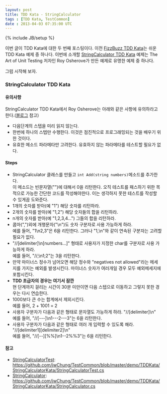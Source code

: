 ```yaml
---
layout: post
title: TDD Kata - StringCalculator
tags : [TDD Kata, TestCommon]
date : 2013-04-03 07:35:00 UTC
---
```

{% include JB/setup %}

이번 글이 TDD Kata에 대한 두 번째 포스팅이다.
이전 [FizzBuzz TDD Kata](/TDD-Kata-FizzBuzz-게임/)는 쉬운 TDD Kata 예제 중 하나다.
이번에 소개할 [StringCalculator TDD Kata] 예제는 The Art of Unit Testing 저자인
Roy Osherove가 만든 예제로 유명한 예제 중 하나다.

그럼 시작해 보자.

### StringCalculator TDD Kata

#### 유의사항
StringCalculator TDD Kata에서 Roy Osherove는 아래와 같은 사항에 유의하라고 한다.([블로그][StringCalculator TDD Kata] 참고)

*   다음단계의 스텝을 미리 읽지 않는다.
*   한번에 하나의 스텝만 수행한다. 이것은 점진적으로 프로그래밍되는 것을 배우기 위한 것이다.
*   유효한 메소드 파라메타만 고려한다. 유효하지 않는 파라메타를 테스트할 필요가 없다.



#### Steps
*   StringCalculator 클래스를 만들고 `int Add(string numbers)`메소드를 추가한다.  
이 메소드는 빈문자열("")에 대해서 0을 리턴한다.
오직 테스트를 패스하기 위한 목적으로 가능한 간단한 코드를 작성해야한다.
이는 생각하지 못한 테스트를 작성할 수 있게끔 도와준다.
*   1개의 숫자를 받아(예 "1") 해당 숫자를 리턴하라.
*   2개의 숫자를 받아(예 "1,2") 해당 숫자들의 합을 리턴하라.
*   n개의 숫자를 받아(예 "1,2,3,4...") 그들의 합을 리턴하라.
*   콤마(",")외에 개행문자("\n")도 숫자 구분자로 사용 가능하게 하라.  
예를 들어, "1\n2,3"은 6을 리턴한다.
그러나 "1,\n"와 같이 연속된 구분자는 고려할 필요가 없다.
*   "//[delimiter]\n[numbers…]" 형태로 사용자가 지정한 char를 구분자로 사용 가능하게 하라.  
예를 들어, "//;\n1;2"는 3을 리턴한다.
*   만약 마이너스 정수가 넘어오면 해당 정수와 "negatives not allowed"라는 메세지를 가지는 예외를 발생시킨다.
마이너스 숫자가 여러개일 경우 모두 예외메세지에 포함시킨다.
*   **TDD 초급자의 경우는 여기서 잠깐**  
현 단계까지 걸리는 시간이 30분 미만이면 다음 스텝으로 이동하고 그렇지 못한 경우는 다시 연습한다.
*   1000보다 큰 수는 합계에서 제외시킨다.  
예를 들어,  2 + 1001  = 2
*   사용자 구분자가 다음과 같은 형태로 문자열도 가능하게 하라. "//[delimiter]\n"  
예를 들어, "//[---]\n1---2---3"는 6을 리턴한다.
*   사용자 구분자가 다음과 같은 형태로 여러 개 입력할 수 있도록 해라. "//[delimiter1][delimiter2]\n"  
예를 들어, "//[--][%%]\n1--2%%3"는 6을 리턴한다.

#### 참고
*   [StringCalculatorTest](https://github.com/jwChung/TestCommon/blob/master/demo/TDDKata/StringCalculatorKata/StringCalculatorTest.cs):  
https://github.com/jwChung/TestCommon/blob/master/demo/TDDKata/StringCalculatorKata/StringCalculatorTest.cs
*   [StringCalculator](https://github.com/jwChung/TestCommon/blob/master/demo/TDDKata/StringCalculatorKata/StringCalculator.cs):  
https://github.com/jwChung/TestCommon/blob/master/demo/TDDKata/StringCalculatorKata/StringCalculator.cs

[StringCalculator TDD Kata]: http://osherove.com/tdd-kata-1/